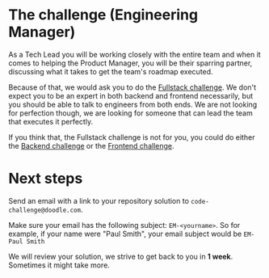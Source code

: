 # The challenge (Engineering Manager)

As a Tech Lead you will be working closely with the entire team and when it comes to helping the 
Product Manager, you will be their sparring partner, discussing what it takes to get the team's
roadmap executed.

Because of that, we would ask you to do the [Fullstack challenge](https://github.com/DoodleScheduling/hiring-challenges/tree/master/fullsack-engineer). We don't expect you to be an expert in both backend and frontend necessarily, 
but you should be able to talk to engineers from both ends. We are not looking for perfection though,
we are looking for someone that can lead the team that executes it perfectly.

If you think that, the Fullstack challenge is not for you, you could do either the [Backend challenge](https://github.com/DoodleScheduling/hiring-challenges/tree/master/backend-engineer) or the [Frontend challenge](https://github.com/DoodleScheduling/hiring-challenges/tree/master/frontend-engineer).

# Next steps
Send an email with a link to your repository solution to `code-challenge@doodle.com`.

Make sure your email has the following subject: `EM-<yourname>`. So for example, if your name were "Paul Smith", 
your email subject would be `EM-Paul Smith`

We will review your solution, we strive to get back to you in **1 week**. Sometimes it might take more.
